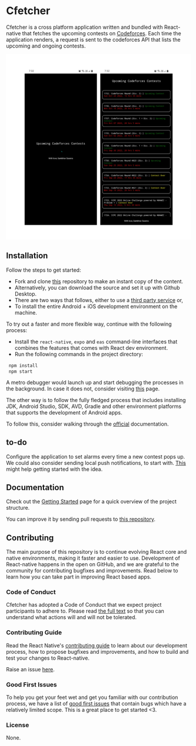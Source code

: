 # Cfetcher

Cfetcher is a cross platform application written and bundled with React-native that fetches the upcoming contests on [Codeforces](https://codeforces.com).
Each time the application renders, a request is sent to the codeforces API that lists the upcoming and ongoing contests.

<div align="center">
  <img src="https://raw.githubusercontent.com/thatsameguyokay/images/main/cfetcher.png">
</div>

## Installation

Follow the steps to get started:

* Fork and clone [this](https://github.com/sambhavsaxena/cfetcher) repository to make an instant copy of the content.
* Alternatively, you can download the source and set it up with Github Desktop.
* There are two ways that follows, either to use a [third party service](https://expo.dev/) or,
* To install the entire Android + iOS development environment on the machine. 

To try out a faster and more flexible way, continue with the following process:

* Install the `react-native`, `expo` and `eas` command-line interfaces that combines the features that comes with React dev environment.
* Run the following commands in the project directory:
```
 npm install
 npm start
```

A metro debugger would launch up and start debugging the processes in the background. In case it does not, consider visiting [this](https://developers.facebook.com/blog/post/2021/11/01/eli5-metro-javascript-bundler-react-native/) page.

The other way is to follow the fully fledged process that includes installing JDK, Android Studio, SDK, AVD, Gradle and other environment platforms that supports the development of Android apps.

To follow this, consider walking through the [official](https://developer.android.com/studio/index.html) documentation.

## to-do

Configure the application to set alarms every time a new contest pops up. We could also consider sending local push notifications, to start with.
[This](https://github.com/zo0r/react-native-push-notification#readme) might help getting started with the idea.

## Documentation

Check out the [Getting Started](https://reactnative.dev/docs/getting-started) page for a quick overview of the project structure.

You can improve it by sending pull requests to [this repository](https://github.com/sambhavsaxena/cfetcher).

## Contributing
The main purpose of this repository is to continue evolving React core and native environments, making it faster and easier to use. Development of React-native happens in the open on GitHub, and we are grateful to the community for contributing bugfixes and improvements. Read below to learn how you can take part in improving React based apps.

### Code of Conduct
Cfetcher has adopted a Code of Conduct that we expect project participants to adhere to. Please read [the full text](https://code.fb.com/codeofconduct) so that you can understand what actions will and will not be tolerated.

### Contributing Guide
Read the React Native's [contributing guide](https://reactnative.dev/contributing/overview) to learn about our development process, how to propose bugfixes and improvements, and how to build and test your changes to React-native.

Raise an issue [here](https://github.com/sambhavsaxena/cfetcher/issues).

### Good First Issues
To help you get your feet wet and get you familiar with our contribution process, we have a list of [good first issues](https://github.com/sambhavsaxena/cfetcher/labels/good%20first%20issue) that contain bugs which have a relatively limited scope. This is a great place to get started <3.

### License
None.
